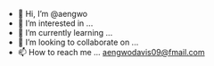 - 👋 Hi, I’m @aengwo
- 👀 I’m interested in ...
- 🌱 I’m currently learning ...
- 💞️ I’m looking to collaborate on ...
- 📫 How to reach me ... aengwodavis09@fmail.com

<!---
aengwo/aengwo is a ✨ special ✨ repository because its `README.md` (this file) appears on your GitHub profile.
You can click the Preview link to take a look at your changes.
--->

